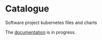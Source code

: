 # Catalogue

Software project kubernetes files and charts

The [documentation](https://git.rwth-aachen.de/acs/public/catalogue/-/blob/doc/doc/README.md) is in progress.